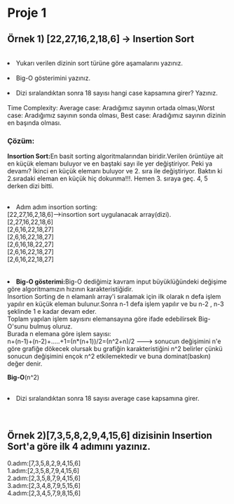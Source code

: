  <h1>Proje 1</h1>

<h2>Örnek 1) [22,27,16,2,18,6] -> Insertion Sort</h1><br>


<li>Yukarı verilen dizinin sort türüne göre aşamalarını yazınız.</li><br>
<li>Big-O gösterimini yazınız.</li><br>
<li>Dizi sıralandıktan sonra 18 sayısı hangi case kapsamına girer? Yazınız.</li><br>
Time Complexity: Average case: Aradığımız sayının ortada olması,Worst case: Aradığımız sayının sonda olması, Best case: Aradığımız sayının dizinin en başında olması.<br>

<h3> Çözüm: </h3>

 <strong>Insortion Sort:</strong>En basit sorting algoritmalarından biridir.Verilen örüntüye ait en küçük elemanı buluyor ve en baştaki sayı ile yer değiştiriyor. Peki ya devamı? İkinci en küçük elemanı buluyor ve 2. sıra ile değiştiriyor. Baktın ki 2.sıradaki eleman en küçük hiç dokunma!!!. Hemen 3. sıraya geç. 4, 5 derken dizi bitti.<br><br>
<li> Adım adım insortion sorting:<br></li>
 [22,27,16,2,18,6]-->insortion sort uygulanacak array(dizi).<br>
 [2,27,16,22,18,6]<br>
 [2,6,16,22,18,27]<br>
 [2,6,16,22,18,27]<br>
 [2,6,16,18,22,27]<br>
 [2,6,16,22,18,27]<br>
 [2,6,16,22,18,27]<br><br><br>
 <li><strong>Big-O gösterimi:</strong>Big-O dediğimiz kavram input büyüklüğündeki değişime göre algoritmamızın hızının karakteristiğidir.<br></li>
 Insortion Sorting de n elamanlı array'i sıralamak için ilk olarak n defa işlem yapılır en küçük eleman bulunur.Sonra n-1 defa işlem yapılır ve bu n-2 , n-3 şeklinde 1 e kadar devam eder.<br>
 Toplam yapılan işlem sayısını elemansayına göre ifade edebilirsek Big-O'sunu bulmuş oluruz.<br>
 Burada n elemana göre işlem sayısı:<br>
 n+(n-1)+(n-2)+.....+1=(n*(n+1))/2=(n^2+n)/2 ---> sonucun değişimini n'e göre grafiğe dökecek olursak bu grafiğin karakteristiğini  n^2 belirler çünkü sonucun değişimini ençok n^2 etkilemektedir ve buna dominat(baskın) değer denir.<br>

 <strong>Big-O</strong>(n^2)<br><br>
 
<li> Dizi sıralandıktan sonra 18 sayısı average case kapsamına girer.<br><br><br></li>
 

 

<h2> Örnek 2)[7,3,5,8,2,9,4,15,6] dizisinin Insertion Sort'a göre ilk 4 adımını yazınız.<br> </h2>
 
 0.adım:[7,3,5,8,2,9,4,15,6]<br>
 1.adım:[2,3,5,8,7,9,4,15,6]<br>
 2.adım:[2,3,5,8,7,9,4,15,6]<br>
 3.adım:[2,3,4,8,7,9,5,15,6]<br>
 4.adım:[2,3,4,5,7,9,8,15,6]<br>
 
